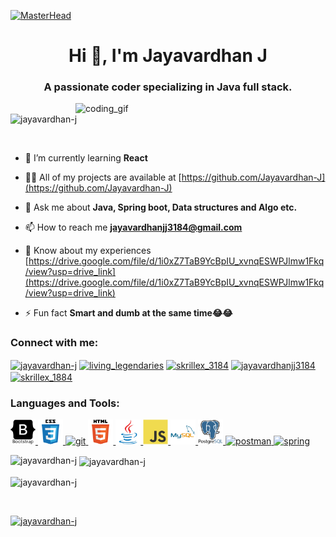 [![MasterHead](https://i.imgur.com/m9C81lB.png)](https://Jayavardhan-J.io)
<h1 align="center">Hi 👋, I'm Jayavardhan J</h1>
<h3 align="center">A passionate coder specializing in Java full stack.</h3>
<img align="right" alt="coding_gif" width="400" src="https://camo.githubusercontent.com/cae12fddd9d6982901d82580bdf321d81fb299141098ca1c2d4891870827bf17/68747470733a2f2f6d69726f2e6d656469756d2e636f6d2f6d61782f313336302f302a37513379765349765f7430696f4a2d5a2e676966">
<p align="left"> <img src="https://komarev.com/ghpvc/?username=jayavardhan-j&label=Profile%20views&color=0e75b6&style=flat" alt="jayavardhan-j" /> </p>



<p align="left"> <a href="https://twitter.com/" target="blank"><img src="https://img.shields.io/twitter/follow/?logo=twitter&style=for-the-badge" alt="" /></a> </p>

- 🌱 I’m currently learning **React**

- 👨‍💻 All of my projects are available at [https://github.com/Jayavardhan-J](https://github.com/Jayavardhan-J)

- 💬 Ask me about **Java, Spring boot, Data structures and Algo etc.**

- 📫 How to reach me **jayavardhanjj3184@gmail.com**

- 📄 Know about my experiences [https://drive.google.com/file/d/1i0xZ7TaB9YcBpIU_xvnqESWPJlmw1Fkq/view?usp=drive_link](https://drive.google.com/file/d/1i0xZ7TaB9YcBpIU_xvnqESWPJlmw1Fkq/view?usp=drive_link)

- ⚡ Fun fact **Smart and dumb at the same time😂😂**

<h3 align="left">Connect with me:</h3>
<p align="left">
<a href="https://linkedin.com/in/jayavardhan-j" target="blank"><img align="center" src="https://raw.githubusercontent.com/rahuldkjain/github-profile-readme-generator/master/src/images/icons/Social/linked-in-alt.svg" alt="jayavardhan-j" height="30" width="40" /></a>
<a href="https://instagram.com/living_legendaries" target="blank"><img align="center" src="https://raw.githubusercontent.com/rahuldkjain/github-profile-readme-generator/master/src/images/icons/Social/instagram.svg" alt="living_legendaries" height="30" width="40" /></a>
<a href="https://www.codechef.com/users/skrillex_3184" target="blank"><img align="center" src="https://cdn.jsdelivr.net/npm/simple-icons@3.1.0/icons/codechef.svg" alt="skrillex_3184" height="30" width="40" /></a>
<a href="https://codeforces.com/profile/jayavardhanjj3184" target="blank"><img align="center" src="https://raw.githubusercontent.com/rahuldkjain/github-profile-readme-generator/master/src/images/icons/Social/codeforces.svg" alt="jayavardhanjj3184" height="30" width="40" /></a>
<a href="https://www.leetcode.com/skrillex_1884" target="blank"><img align="center" src="https://raw.githubusercontent.com/rahuldkjain/github-profile-readme-generator/master/src/images/icons/Social/leet-code.svg" alt="skrillex_1884" height="30" width="40" /></a>
</p>

<h3 align="left">Languages and Tools:</h3>
<p align="left"> <a href="https://getbootstrap.com" target="_blank" rel="noreferrer"> <img src="https://raw.githubusercontent.com/devicons/devicon/master/icons/bootstrap/bootstrap-plain-wordmark.svg" alt="bootstrap" width="40" height="40"/> </a> <a href="https://www.w3schools.com/css/" target="_blank" rel="noreferrer"> <img src="https://raw.githubusercontent.com/devicons/devicon/master/icons/css3/css3-original-wordmark.svg" alt="css3" width="40" height="40"/> </a> <a href="https://git-scm.com/" target="_blank" rel="noreferrer"> <img src="https://www.vectorlogo.zone/logos/git-scm/git-scm-icon.svg" alt="git" width="40" height="40"/> </a> <a href="https://www.w3.org/html/" target="_blank" rel="noreferrer"> <img src="https://raw.githubusercontent.com/devicons/devicon/master/icons/html5/html5-original-wordmark.svg" alt="html5" width="40" height="40"/> </a> <a href="https://www.java.com" target="_blank" rel="noreferrer"> <img src="https://raw.githubusercontent.com/devicons/devicon/master/icons/java/java-original.svg" alt="java" width="40" height="40"/> </a> <a href="https://developer.mozilla.org/en-US/docs/Web/JavaScript" target="_blank" rel="noreferrer"> <img src="https://raw.githubusercontent.com/devicons/devicon/master/icons/javascript/javascript-original.svg" alt="javascript" width="40" height="40"/> </a> <a href="https://www.mysql.com/" target="_blank" rel="noreferrer"> <img src="https://raw.githubusercontent.com/devicons/devicon/master/icons/mysql/mysql-original-wordmark.svg" alt="mysql" width="40" height="40"/> </a> <a href="https://www.postgresql.org" target="_blank" rel="noreferrer"> <img src="https://raw.githubusercontent.com/devicons/devicon/master/icons/postgresql/postgresql-original-wordmark.svg" alt="postgresql" width="40" height="40"/> </a> <a href="https://postman.com" target="_blank" rel="noreferrer"> <img src="https://www.vectorlogo.zone/logos/getpostman/getpostman-icon.svg" alt="postman" width="40" height="40"/> </a> <a href="https://spring.io/" target="_blank" rel="noreferrer"> <img src="https://www.vectorlogo.zone/logos/springio/springio-icon.svg" alt="spring" width="40" height="40"/> </a> </p>


<p><img align="left" src="https://github-readme-stats.vercel.app/api/top-langs?username=jayavardhan-j&show_icons=true&locale=en&layout=compact" alt="jayavardhan-j" /></p>

<p>&nbsp;<img align="center" src="https://github-readme-stats.vercel.app/api?username=jayavardhan-j&show_icons=true&locale=en" alt="jayavardhan-j" /></p>

<p><img align="center" src="https://github-readme-streak-stats.herokuapp.com/?user=jayavardhan-j&" alt="jayavardhan-j" /></p><br>

<p align="left"> <a href="https://github.com/ryo-ma/github-profile-trophy"><img src="https://github-profile-trophy.vercel.app/?username=jayavardhan-j" alt="jayavardhan-j" /></a> </p>
